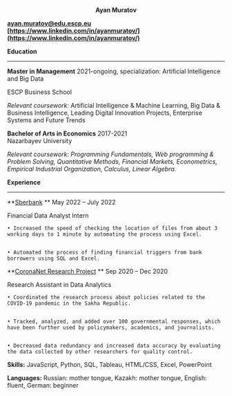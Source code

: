 <p align="center">
<b>Ayan Muratov</b>
</p>

**ayan.muratov@edu.escp.eu [https://www.linkedin.com/in/ayanmuratov/](https://www.linkedin.com/in/ayanmuratov/)**

**Education**


---

**Master in Management** 2021-ongoing, specialization: Artificial Intelligence and Big Data                                 	          

ESCP Business School                                                                                              

_Relevant coursework:_ Artificial Intelligence & Machine Learning, Big Data & Business Intelligence, Leading Digital Innovation Projects, Enterprise Systems and Future Trends

 

**Bachelor of Arts in Economics** 2017-2021                                                             	                                         
Nazarbayev University                                                                                                           

_Relevant coursework: _Programming Fundamentals, Web programming & Problem Solving, Quantitative Methods, Financial Markets, Econometrics, Empirical Industrial Organization, Calculus, Linear Algebra_._


**Experience**


---

**<span style="text-decoration:underline;">Sberbank</span>     **                                 	                                                                       	        May 2022 – July 2022

Financial Data Analyst Intern

 


    • Increased the speed of checking the location of files from about 3 working days to 1 minute by automating the process using Excel.


    • Automated the process of finding financial triggers from bank borrowers using SQL and Excel.


     

**<span style="text-decoration:underline;">CoronaNet Research Project</span> **                                                                                         Sep 2020 – Dec 2020

Research Assistant in Data Analytics

 


    • Coordinated the research process about policies related to the COVID-19 pandemic in the Sakha Republic.


    • Tracked, analyzed, and added over 100 governmental responses, which have been further used by policymakers, academics, and journalists.


    • Decreased data redundancy and increased data accuracy by evaluating the data collected by other researchers for quality control.

 

**Skills:** JavaScript, Python, SQL, Tableau, HTML/CSS, Excel, PowerPoint

**Languages:** Russian: mother tongue, Kazakh: mother tongue, English: fluent, German: beginner
